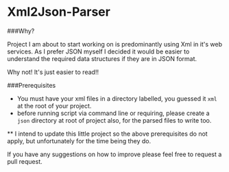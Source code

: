 Xml2Json-Parser
====

###Why?

Project I am about to start working on is predominantly using Xml in it's web services. As I prefer JSON myself I decided it would be easier to understand the required data structures if they are in JSON format. 

Why not! It's just easier to read!!

###Prerequisites

+ You must have your xml files in a directory labelled, you guessed it ```xml``` at the root of your project.
+ before running script via command line or requiring, please create a ```json``` directory at root of project also, for the parsed files to write too.

** I intend to update this little project so the above prerequisites do not apply, but unfortunately for the time being they do.

If you have any suggestions on how to improve please feel free to request a pull request.





